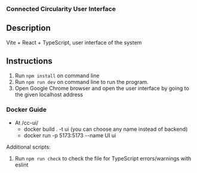 ### Connected Circularity User Interface

## Description

Vite + React + TypeScript, user interface of the system

## Instructions

1. Run `npm install` on command line
2. Run `npm run dev` on command line to run the program.
3. Open Google Chrome browser and open the user interface by going to the given localhost address

### Docker Guide 
- At /cc-ui/ 
  - docker build . -t ui (you can choose any name instead of backend)
  - docker run -p 5173:5173 --name UI ui 

Additional scripts:
1. Run `npm run check` to check the file for TypeScript errors/warnings with eslint